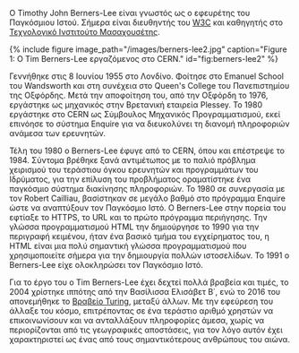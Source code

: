 Ο Timothy John Berners-Lee είναι γνωστός ως ο εφευρέτης του Παγκόσμιου Ιστού. Σήμερα είναι διευθηντής του [W3C](https://en.wikipedia.org/wiki/World_Wide_Web_Consortium)
και καθηγητής στο [Τεχνολογικό Ινστιτούτο Μασαχουσέτης](https://en.wikipedia.org/wiki/Massachusetts_Institute_of_Technology).

{% include figure image_path="/images/berners-lee2.jpg" caption="Figure 1: Ο Tim Berners-Lee εργαζόμενος στο CERN." id="fig:berners-lee2" %}

Γεννήθηκε στις 8 Ιουνίου 1955 στο Λονδίνο. Φοίτησε στο Emanuel School του Wandsworth και στη συνέχεια στο Queen's College του Πανεπιστημίου της Οξφόρδης.
Μετά την αποφοίτηση του, από την Οξφόρδη το 1976, εργάστηκε ως μηχανικός στην Βρετανική εταιρεία Plessey. Το 1980 εργάστηκε στο CERN ως Σύμβουλος Μηχανικός Προγραμματισμού,
εκεί επινόησε το σύστημα Enquire για να διευκολύνει τη διανομή πληροφοριών ανάμεσα των ερευνητών.

Τέλη του 1980 ο Berners-Lee έφυγε από το CERN, όπου και επέστρεψε το 1984. Σύντομα βρέθηκε ξανά αντιμέτωπος με το παλιό πρόβλημα χειρισμού του τεράστιου όγκου
ερευνητών και προγραμμάτων του Ιδρύματος, για την επίλυση του προβλήματος οραματίστηκε ένα παγκόσμιο σύστημα διακίνησης πληροφοριών. Το 1980 σε συνεργασία με τον 
Robert Cailliau, βασίστηκαν σε μεγάλο βαθμό στο πρόγραμμα Enquire ώστε να αναπτύξουν τον Παγκόσμιο Ιστό. Ο Berners-Lee στην πορεία του εφτίαξε το HTTPS, το URL και το πρώτο πρόγραμμα περιήγησης. Την γλώσσα προγραμματισμού HTML την δημιούργησε το 1990 για την περιγραφή κειμένου, ήταν ένα βασικό τμήμα του εγχείρηματος του, η HTML είναι μια πολύ σημαντική γλώσσα προγραμματισμού που χρησιμοποιείτε σήμερα για την δημιουργία πολλών ιστοσελίδων. Το 1991 ο Berners-Lee είχε ολοκληρώσει τον Παγκόσμιο Ιστό.

Για το έργο του ο Tim Berners-Lee έχει δεχτεί πολλά βραβεία και τιμές, το 2004 χρίστηκε ιππότης από την Βασίλισσα Ελισάβετ Β΄, ενώ το 2016 του απονεμήθηκε το [Βραβείο Turing](https://en.wikipedia.org/wiki/Turing_Award), 
μεταξύ άλλων. Με την εφεύρεση του άλλαξε του κόσμο, επιτρέποντας σε ένα τεράστιο αριθμό χρηστών να επικοινωνίσουν και να ανταλλάξουν πληροφορίες άμεσα, 
χωρίς να περιορίζονται από τις γεωγραφικές αποστάσεις, για τον λόγο αυτόν έχει χαρακτηριστεί ως ένας από τους σημαντικότερους ανθρώπους του αιώνα.

